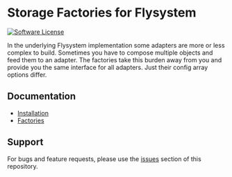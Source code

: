 # Storage Factories for Flysystem

[![Software License](https://img.shields.io/badge/license-MIT-brightgreen.svg?style=flat-square)](LICENSE)

In the underlying Flysystem implementation some adapters are more or less complex to build. Sometimes you have to compose multiple objects and feed them to an adapter. The factories take this burden away from you and provide you the same interface for all adapters. Just their config array options differ.

## Documentation

 * [Installation](docs/Installation.md)
 * [Factories](docs/Factories.md)

## Support

For bugs and feature requests, please use the [issues](https://github.com/php-collective/file-storage/issues) section of this repository.
